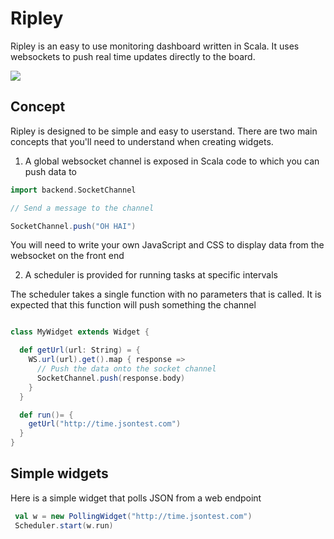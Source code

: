 # Ripley

Ripley is an easy to use monitoring dashboard written in Scala. It uses websockets to push real time updates directly to the board.

![](https://raw.githubusercontent.com/owainlewis/ripley/master/public/images/preview.png)

## Concept

Ripley is designed to be simple and easy to userstand. There are two main concepts that you'll need to understand when creating widgets.

1. A global websocket channel is exposed in Scala code to which you can push data to

```scala
import backend.SocketChannel

// Send a message to the channel

SocketChannel.push("OH HAI")

```

You will need to write your own JavaScript and CSS to display data from the websocket on the front end

2. A scheduler is provided for running tasks at specific intervals

The scheduler takes a single function with no parameters that is called. It is expected that this function will push something the channel

```scala

class MyWidget extends Widget {

  def getUrl(url: String) = {
    WS.url(url).get().map { response =>
      // Push the data onto the socket channel
      SocketChannel.push(response.body)
    }
  }

  def run()= {
    getUrl("http://time.jsontest.com")
  }
}

```

## Simple widgets

Here is a simple widget that polls JSON from a web endpoint

```scala
 val w = new PollingWidget("http://time.jsontest.com")
 Scheduler.start(w.run)
```


